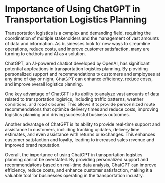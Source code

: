 Importance of Using ChatGPT in Transportation Logistics Planning
==============================================================================

Transportation logistics is a complex and demanding field, requiring the coordination of multiple stakeholders and the management of vast amounts of data and information. As businesses look for new ways to streamline operations, reduce costs, and improve customer satisfaction, many are turning to chatbots and AI as a solution.

ChatGPT, an AI-powered chatbot developed by OpenAI, has significant potential applications in transportation logistics planning. By providing personalized support and recommendations to customers and employees at any time of day or night, ChatGPT can enhance efficiency, reduce costs, and improve overall logistics planning.

One key advantage of ChatGPT is its ability to analyze vast amounts of data related to transportation logistics, including traffic patterns, weather conditions, and road closures. This allows it to provide personalized route recommendations that optimize delivery times and reduce costs, improving logistics planning and driving successful business outcomes.

Another advantage of ChatGPT is its ability to provide real-time support and assistance to customers, including tracking updates, delivery time estimates, and even assistance with returns or exchanges. This enhances customer satisfaction and loyalty, leading to increased sales revenue and improved brand reputation.

Overall, the importance of using ChatGPT in transportation logistics planning cannot be overstated. By providing personalized support and recommendations based on real-time data analysis, ChatGPT can improve efficiency, reduce costs, and enhance customer satisfaction, making it a valuable tool for businesses operating in the transportation industry.
